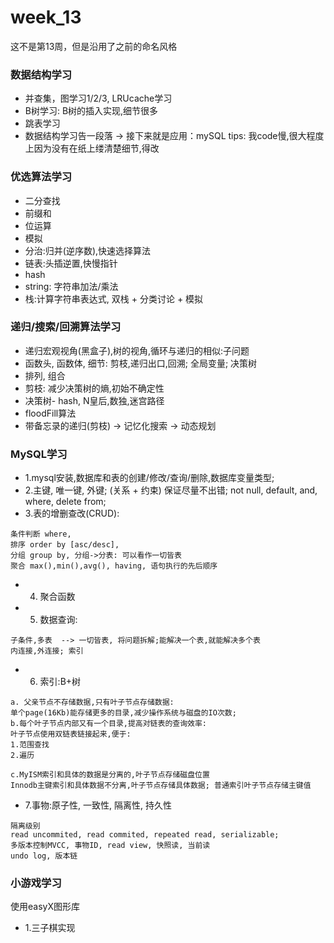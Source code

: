 # week_13
这不是第13周，但是沿用了之前的命名风格

### 数据结构学习
- 并查集，图学习1/2/3, LRUcache学习
- B树学习: B树的插入实现,细节很多
- 跳表学习
- 数据结构学习告一段落 -> 接下来就是应用：mySQL
tips: 我code慢,很大程度上因为没有在纸上缕清楚细节,得改

### 优选算法学习
- 二分查找
- 前缀和
- 位运算
- 模拟
- 分治:归并(逆序数),快速选择算法
- 链表:头插逆置,快慢指针
- hash
- string: 字符串加法/乘法
- 栈:计算字符串表达式, 双栈 + 分类讨论 + 模拟

### 递归/搜索/回溯算法学习

- 递归宏观视角(黑盒子),树的视角,循环与递归的相似:子问题
- 函数头, 函数体, 细节: 剪枝,递归出口,回溯; 全局变量; 决策树
- 排列, 组合
- 剪枝: 减少决策树的熵,初始不确定性
- 决策树- hash, N皇后,数独,迷宫路径
- floodFill算法
- 带备忘录的递归(剪枝) -> 记忆化搜索 -> 动态规划 


### MySQL学习
- 1.mysql安装,数据库和表的创建/修改/查询/删除,数据库变量类型;
- 2.主键, 唯一键, 外键; (关系 + 约束) 保证尽量不出错; not null, default, and, where, delete from;
- 3.表的增删查改(CRUD):
```
条件判断 where,  
排序 order by [asc/desc], 
分组 group by, 分组->分表: 可以看作一切皆表
聚合 max(),min(),avg(), having, 语句执行的先后顺序 
```
- 4. 聚合函数
- 5. 数据查询: 
```
子条件,多表  --> 一切皆表, 将问题拆解;能解决一个表,就能解决多个表
内连接,外连接; 索引
```
- 6. 索引:B+树
```
a. 父亲节点不存储数据,只有叶子节点存储数据: 
单个page(16Kb)能存储更多的目录,减少操作系统与磁盘的IO次数;
b.每个叶子节点内部又有一个目录,提高对链表的查询效率:
叶子节点使用双链表链接起来,便于: 
1.范围查找
2.遍历

c.MyISM索引和具体的数据是分离的,叶子节点存储磁盘位置
Innodb主键索引和具体数据不分离,叶子节点存储具体数据; 普通索引叶子节点存储主键值
```
- 7.事物:原子性, 一致性, 隔离性, 持久性
```
隔离级别
read uncommited, read commited, repeated read, serializable;
多版本控制MVCC, 事物ID, read view, 快照读, 当前读
undo log, 版本链
```




### 小游戏学习
使用easyX图形库
- 1.三子棋实现


